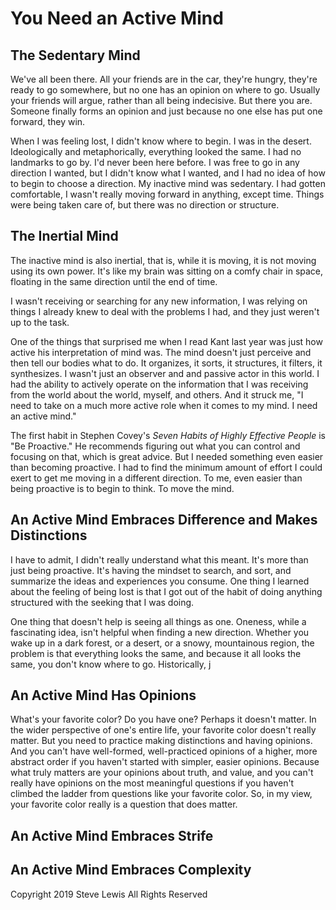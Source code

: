 # You Need an Active Mind

## The Sedentary Mind

We've all been there. All your friends are in the car, they're hungry, they're ready to go somewhere, but no one has an opinion on where to go. Usually your friends will argue, rather than all being indecisive. But there you are. Someone finally forms an opinion and just because no one else has put one forward, they win.

When I was feeling lost, I didn't know where to begin. I was in the desert. Ideologically and metaphorically, everything looked the same. I had no landmarks to go by. I'd never been here before. I was free to go in any direction I wanted, but I didn't know what I wanted, and I had no idea of how to begin to choose a direction. My inactive mind was sedentary. I had gotten comfortable, I wasn't really moving forward in anything, except time. Things were being taken care of, but there was no direction or structure.

## The Inertial Mind

The inactive mind is also inertial, that is, while it is moving, it is not moving using its own power. It's like my brain was sitting on a comfy chair in space, floating in the same direction until the end of time.

I wasn't receiving or searching for any new information, I was relying on things I already knew to deal with the problems I had, and they just weren't up to the task.

One of the things that surprised me when I read Kant last year was just how active his interpretation of mind was. The mind doesn't just perceive and then tell our bodies what to do. It organizes, it sorts, it structures, it filters, it synthesizes. I wasn't just an observer and and passive actor in this world. I had the ability to actively operate on the information that I was receiving from the world about the world, myself, and others. And it struck me, "I need to take on a much more active role when it comes to my mind. I need an active mind."

The first habit in Stephen Covey's _Seven Habits of Highly Effective People_ is "Be Proactive." He recommends figuring out what you can control and focusing on that, which is great advice. But I needed something even easier than becoming proactive. I had to find the minimum amount of effort I could exert to get me moving in a different direction. To me, even easier than being proactive is to begin to think. To move the mind.

## An Active Mind Embraces Difference and Makes Distinctions

I have to admit, I didn't really understand what this meant. It's more than just being proactive. It's having the mindset to search, and sort, and summarize the ideas and experiences you consume. One thing I learned about the feeling of being lost is that I got out of the habit of doing anything structured with the seeking that I was doing.

One thing that doesn't help is seeing all things as one. Oneness, while a fascinating idea, isn't helpful when finding a new direction. Whether you wake up in a dark forest, or a desert, or a snowy, mountainous region, the problem is that everything looks the same, and because it all looks the same, you don't know where to go. Historically, j

## An Active Mind Has Opinions

What's your favorite color? Do you have one? Perhaps it doesn't matter. In the wider perspective of one's entire life, your favorite color doesn't really matter. But you need to practice making distinctions and having opinions. And you can't have well-formed, well-practiced opinions of a higher, more abstract order if you haven't started with simpler, easier opinions. Because what truly matters are your opinions about truth, and value, and you can't really have opinions on the most meaningful questions if you haven't climbed the ladder from questions like your favorite color. So, in my view, your favorite color really is a question that does matter.

## An Active Mind Embraces Strife



## An Active Mind Embraces Complexity

Copyright 2019 Steve Lewis All Rights Reserved
